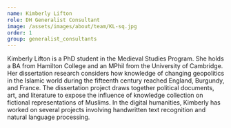 ```yaml
---
name: Kimberly Lifton
role: DH Generalist Consultant
image: /assets/images/about/team/KL-sq.jpg
order: 1
group: generalist_consultants
---
```


Kimberly Lifton is a PhD student in the Medieval Studies Program. She holds a BA from Hamilton College and an MPhil from the University of Cambridge. Her dissertation research considers how knowledge of changing geopolitics in the Islamic world during the fifteenth century reached England, Burgundy, and France. The dissertation project draws together political documents, art, and literature to expose the influence of knowledge collection on fictional representations of Muslims. In the digital humanities, Kimberly has worked on several projects involving handwritten text recognition and natural language processing.
